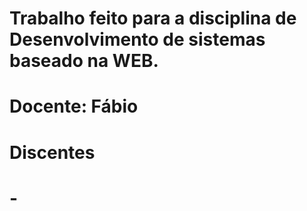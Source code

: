 # Trabalho feito para a disciplina de Desenvolvimento de sistemas baseado na WEB. 
# Docente: Fábio 
# Discentes
# -
